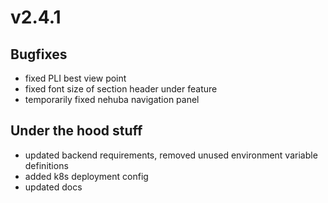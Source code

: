 # v2.4.1

## Bugfixes

- fixed PLI best view point
- fixed font size of section header under feature
- temporarily fixed nehuba navigation panel

## Under the hood stuff

- updated backend requirements, removed unused environment variable definitions
- added k8s deployment config
- updated docs
